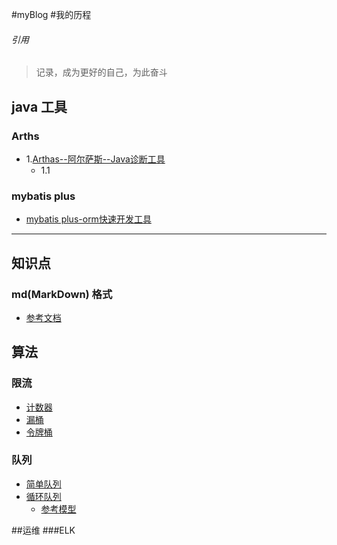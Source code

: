 #myBlog
#我的历程

######  引用
> 记录，成为更好的自己，为此奋斗





## java 工具
### Arths
- 1.[Arthas--阿尔萨斯--Java诊断工具](https://github.com/ShanShuan/myBlog/tree/master/Arthas)
    - 1.1[](https://github.com/ShanShuan/myBlog/tree/master/Arthas)
### mybatis plus
   - [mybatis plus-orm快速开发工具](https://mp.baomidou.com/guide/wrapper.html#%E4%BD%BF%E7%94%A8-wrapper-%E8%87%AA%E5%AE%9A%E4%B9%89sql)

    





***
## 知识点
### md(MarkDown)  格式
- [参考文档](https://www.cnblogs.com/wj-1314/p/8547763.html)


## 算法
### 限流
- [计数器](https://github.com/ShanShuan/myBlog/blob/master/current_limiting/src/main/java/com/shanshuan/Counter.java)
- [漏桶](https://github.com/ShanShuan/myBlog/blob/master/current_limiting/src/main/java/com/shanshuan/LeakBucket.java)
- [令牌桶](https://github.com/ShanShuan/myBlog/blob/master/current_limiting/src/main/java/com/shanshuan/TokenBucket.java)

### 队列
- [简单队列](https://github.com/ShanShuan/myBlog/blob/master/leetcode/src/main/java/com/shanshuan/queue/MyQueue.java) 
- [循环队列](https://github.com/ShanShuan/myBlog/blob/master/leetcode/src/main/java/com/shanshuan/queue/MyCircularQueue.java)
    - [参考模型](https://leetcode-cn.com/explore/learn/card/queue-stack/216/queue-first-in-first-out-data-structure/864/)


##运维
###ELK
